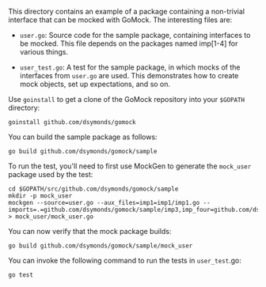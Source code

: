 This directory contains an example of a package containing a non-trivial
interface that can be mocked with GoMock. The interesting files are:

 *  `user.go`: Source code for the sample package, containing interfaces to be
    mocked. This file depends on the packages named imp[1-4] for various things.

 *  `user_test.go`: A test for the sample package, in which mocks of the
    interfaces from `user.go` are used. This demonstrates how to create mock
    objects, set up expectations, and so on.

Use `goinstall` to get a clone of the GoMock repository into your `$GOPATH`
directory:

    goinstall github.com/dsymonds/gomock

You can build the sample package as follows:

    go build github.com/dsymonds/gomock/sample

To run the test, you'll need to first use MockGen to generate the `mock_user`
package used by the test:

    cd $GOPATH/src/github.com/dsymonds/gomock/sample
    mkdir -p mock_user
    mockgen --source=user.go --aux_files=imp1=imp1/imp1.go --imports=.=github.com/dsymonds/gomock/sample/imp3,imp_four=github.com/dsymonds/gomock/sample/imp4 > mock_user/mock_user.go

You can now verify that the mock package builds:

    go build github.com/dsymonds/gomock/sample/mock_user

You can invoke the following command to run the tests in `user_test`.go:

    go test
